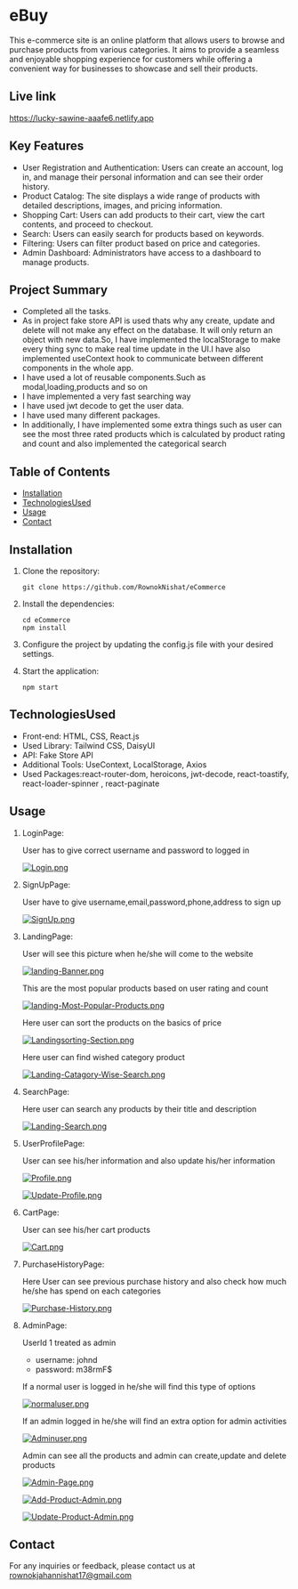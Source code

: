 # eBuy

This e-commerce site is an online platform that allows users to browse and purchase products from various categories. It aims to provide a seamless and enjoyable shopping experience for customers while offering a convenient way for businesses to showcase and sell their products.

## Live link

https://lucky-sawine-aaafe6.netlify.app

## Key Features

- User Registration and Authentication: Users can create an account, log in, and manage their personal information and can see their order history.
- Product Catalog: The site displays a wide range of products with detailed descriptions, images, and pricing information.
- Shopping Cart: Users can add products to their cart, view the cart contents, and proceed to checkout.
- Search: Users can easily search for products based on keywords.
- Filtering: Users can filter product based on price and categories.
- Admin Dashboard: Administrators have access to a dashboard to manage products.

## Project Summary

- Completed all the tasks.
- As in project fake store API is used thats why any create, update and delete will not make any effect on the database. It will only return an object with new data.So, I have implemented the localStorage to make every thing sync to make real time update in the UI.I have also implemented useContext hook to communicate between different components in the whole app.
- I have used a lot of reusable components.Such as modal,loading,products and so on
- I have implemented a very fast searching way
- I have used jwt decode to get the user data.
- I have used many different packages.
- In additionally, I have implemented some extra things such as user can see the most three rated products which is calculated by product rating and count and also implemented the categorical search

## Table of Contents

- [Installation](#installation)
- [TechnologiesUsed](#TechnologiesUsed)
- [Usage](#usage)
- [Contact](#contact)

## Installation

1. Clone the repository:

   ```shell
   git clone https://github.com/RownokNishat/eCommerce
   ```

2. Install the dependencies:

   ```shell
   cd eCommerce
   npm install
   ```

3. Configure the project by updating the config.js file with your desired settings.

4. Start the application:

   ```shell
   npm start
   ```

## TechnologiesUsed

- Front-end: HTML, CSS, React.js
- Used Library: Tailwind CSS, DaisyUI
- API: Fake Store API
- Additional Tools: UseContext, LocalStorage, Axios
- Used Packages:react-router-dom, heroicons, jwt-decode, react-toastify, react-loader-spinner , react-paginate

## Usage

1. LoginPage:

   User has to give correct username and password to logged in

   [![Login.png](https://i.postimg.cc/T3J6vjjM/Login.png)](https://postimg.cc/qNqY83Zj)

2. SignUpPage:

   User have to give username,email,password,phone,address to sign up

   [![SignUp.png](https://i.postimg.cc/0yhqjw1q/SignUp.png)](https://postimg.cc/dhRfSD0W)

3. LandingPage:

   User will see this picture when he/she will come to the website

   [![landing-Banner.png](https://i.postimg.cc/hPcQtVff/landing-Banner.png)](https://postimg.cc/XX1Y2GKb)

   This are the most popular products based on user rating and count

   [![landing-Most-Popular-Products.png](https://i.postimg.cc/7hY4pPZY/landing-Most-Popular-Products.png)](https://postimg.cc/YGVTFHFJ)

   Here user can sort the products on the basics of price

   [![Landingsorting-Section.png](https://i.postimg.cc/QCtLf6fF/Landingsorting-Section.png)](https://postimg.cc/Kkdsz5Sb)

   Here user can find wished category product

   [![Landing-Catagory-Wise-Search.png](https://i.postimg.cc/CKVW3MvT/Landing-Catagory-Wise-Search.png)](https://postimg.cc/qNjbnrVj)

4. SearchPage:

   Here user can search any products by their title and description

   [![Landing-Search.png](https://i.postimg.cc/85Z9fRTN/Landing-Search.png)](https://postimg.cc/1nNJLNgj)

5. UserProfilePage:

   User can see his/her information and also update his/her information

   [![Profile.png](https://i.postimg.cc/fLJXKpgd/Profile.png)](https://postimg.cc/VrPdsGws)

   [![Update-Profile.png](https://i.postimg.cc/JhQKgfqd/Update-Profile.png)](https://postimg.cc/KKRn3sCn)

6. CartPage:

   User can see his/her cart products

   [![Cart.png](https://i.postimg.cc/3N0R4HfL/Cart.png)](https://postimg.cc/xNYYhB2H)

7. PurchaseHistoryPage:

   Here User can see previous purchase history and also check how much he/she has spend on each categories

   [![Purchase-History.png](https://i.postimg.cc/Cx5Fz0Zb/Purchase-History.png)](https://postimg.cc/NKhhzWk0)

8. AdminPage:

   UserId 1 treated as admin

   - username: johnd
   - password: m38rmF$

   If a normal user is logged in he/she will find this type of options

   [![normaluser.png](https://i.postimg.cc/vHrjWwY0/normaluser.png)](https://postimg.cc/RN0XB8nt)

   If an admin logged in he/she will find an extra option for admin activities

   [![Adminuser.png](https://i.postimg.cc/0ytVf8L0/Adminuser.png)](https://postimg.cc/21Zdjfj1)

   Admin can see all the products and admin can create,update and delete products

   [![Admin-Page.png](https://i.postimg.cc/jS0WfLby/Admin-Page.png)](https://postimg.cc/vchHF8Dm)

   [![Add-Product-Admin.png](https://i.postimg.cc/TPvrTt1M/Add-Product-Admin.png)](https://postimg.cc/CRJZNHbm)

   [![Update-Product-Admin.png](https://i.postimg.cc/D0wNBv3g/Update-Product-Admin.png)](https://postimg.cc/qhWQ7dRh)

## Contact

For any inquiries or feedback, please contact us at rownokjahannishat17@gmail.com
